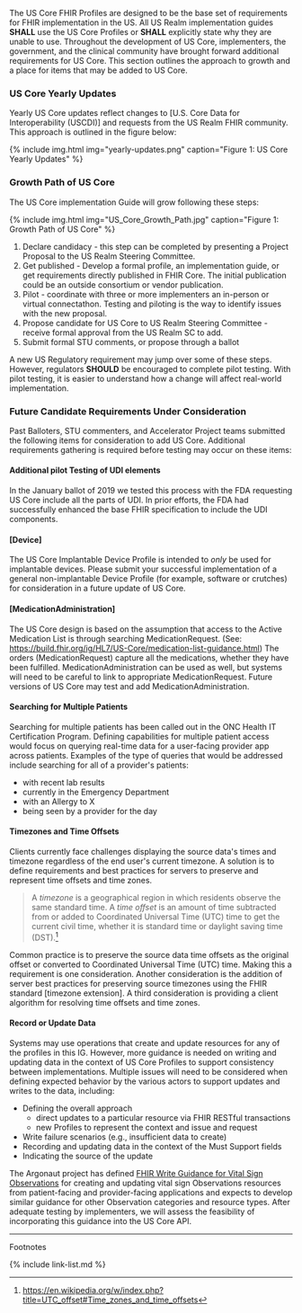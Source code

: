 
The US Core FHIR Profiles are designed to be the base set of requirements for FHIR implementation in the US. All US Realm implementation guides **SHALL** use the US Core Profiles or **SHALL** explicitly state why they are unable to use. Throughout the development of US Core, implementers, the government, and the clinical community have brought forward additional requirements for US Core. This section outlines the approach to growth and a place for items that may be added to US Core.

### US Core Yearly Updates

Yearly US Core updates reflect changes to [U.S. Core Data for Interoperability (USCDI)] and requests from the US Realm FHIR community. This approach is outlined in the figure below:

{% include img.html img="yearly-updates.png" caption="Figure 1: US Core Yearly Updates" %}

### Growth Path of US Core

The US Core implementation Guide will grow following these steps:

{% include img.html img="US_Core_Growth_Path.jpg" caption="Figure 1: Growth Path of US Core" %}

1. Declare candidacy - this step can be completed by presenting a Project Proposal to the US Realm Steering Committee.
1. Get published - Develop a formal profile, an implementation guide, or get requirements directly published in  FHIR Core. The initial publication could be an outside consortium or vendor publication.
1. Pilot - coordinate with three or more implementers an in-person or virtual connectathon. Testing and piloting is the way to identify issues with the new proposal.
1. Propose candidate for US Core to US Realm Steering Committee - receive formal approval from the US Realm SC to add.
1. Submit formal STU comments, or propose through a ballot

A new US Regulatory requirement may jump over some of these steps. However, regulators **SHOULD** be encouraged to complete pilot testing. With pilot testing, it is easier to understand how a change will affect real-world implementation.



### Future Candidate Requirements Under Consideration

Past Balloters, STU commenters, and Accelerator Project teams submitted the following items for consideration to add US Core. Additional requirements gathering is required before testing may occur on these items:

#### Additional pilot Testing of UDI elements
In the January ballot of 2019 we tested this process with the FDA requesting US Core include all the parts of UDI. In prior efforts, the FDA had successfully enhanced the base FHIR specification to include the UDI components.

#### [Device]
The US Core Implantable Device Profile is intended to *only* be used for implantable devices. Please submit your successful implementation of a general non-implantable Device Profile (for example, software or crutches) for consideration in a future update of US Core.

#### [MedicationAdministration]
The US Core design is based on the assumption that access to the Active Medication List is through searching MedicationRequest. (See: https://build.fhir.org/ig/HL7/US-Core/medication-list-guidance.html)  The orders (MedicationRequest) capture all the medications, whether they have been fulfilled. MedicationAdministration can be used as well, but systems will need to be careful to link to appropriate MedicationRequest.  Future versions of US Core may test and add MedicationAdministration.

#### Searching for Multiple Patients
Searching for multiple patients has been called out in the ONC Health IT Certification Program.  Defining capabilities for multiple patient access would focus on querying real-time data for a user-facing provider app across patients. Examples of the type of queries that would be addressed include searching for all of a provider's patients:

- with recent lab results  
- currently in the Emergency Department
- with an Allergy to X
- being seen by a provider for the day

#### Timezones and Time Offsets
Clients currently face challenges displaying the source data's times and timezone regardless of the end user's current timezone.  A solution is to define requirements and best practices for servers to preserve and represent time offsets and time zones.  

>A *timezone* is a geographical region in which residents observe the same standard time. A *time offset* is an amount of time subtracted from or added to Coordinated Universal Time (UTC) time to get the current civil time, whether it is standard time or daylight saving time (DST).[^1]

  Common practice is to preserve the source data time offsets as the original offset or converted to Coordinated Universal Time (UTC) time. Making this a requirement is one consideration.  Another consideration is the addition of server best practices for preserving source timezones using the FHIR standard [timezone extension]. A third consideration is providing a client algorithm for resolving time offsets and time zones.

#### Record or Update Data

<div class="bg-success" markdown="1">

Systems may use operations that create and update resources for any of the profiles in this IG.  However, more guidance is needed on writing and updating data in the context of US Core Profiles to support consistency between implementations.  Multiple issues will need to be considered when defining expected behavior by the various actors to support updates and writes to the data, including:

  - Defining the overall approach
    -  direct updates to a particular resource via FHIR RESTful transactions
    - new Profiles to represent the context and issue and request
  - Write failure scenarios (e.g., insufficient data to create)
  - Recording and updating data in the context of the Must Support fields
  - Indicating the source of the update


The Argonaut project has defined [FHIR Write Guidance for Vital Sign Observations](fhir-write.html) for creating and updating vital sign Observations resources from patient-facing and provider-facing applications and expects to develop similar guidance for other Observation categories and resource types. After adequate testing by implementers, we will assess the feasibility of incorporating this guidance into the US Core API.

</div><!-- new-content -->

------------------------------------------------------------------------
Footnotes

[^1]: https://en.wikipedia.org/w/index.php?title=UTC_offset#Time_zones_and_time_offsets


{% include link-list.md %}
